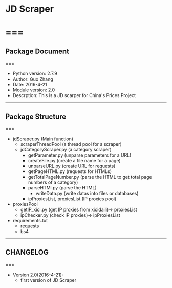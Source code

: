 # JD Scraper
===
===
## Package Document
===
  * Python version: 2.7.9
  * Author: Guo Zhang
  * Date: 2016-4-21
  * Module version: 2.0
  * Descrption: This is a JD scarper for China's Prices Project

---

## Package Structure
===
  * jdScraper.py (Main function)
    * scraperThreadPool (a thread pool for a scraper)
    * jdCategoryScraper.py (a category scraper)
      * getParameter.py (unparse parameters for a URL)
      * createFile.py (create a file name for a page)
      * unparseURL.py (create URL for requests)
      * getPageHTML.py (requests for HTMLs)
      * getTotalPageNumber.py (parse the HTML to get total page numbers of a category)
      * parseHTMl.py (parse the HTML)
        * writeData.py (write datas into files or databases)
      * ipProxiesList, proxiesList (IP proxies pool)
  * proxiesPool
    * getIP_xici.py (get IP proxies from xicidaili)-> proxiesList
    * ipChecker.py (check IP proxies)-> ipProxiesList
  * requirements.txt
    * requests
    * bs4
   
---
    
## CHANGELOG
===
  * Version 2.0(2016-4-21):    
      * first version of JD Scraper 
